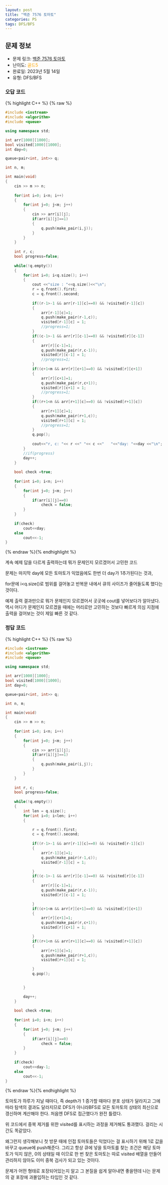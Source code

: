 ```yaml
---
layout: post
title: "백준 7576 토마토"
categories: PS
tags: DFS/BFS
---
```


## 문제 정보
- 문제 링크: [백준 7576 토마토](https://www.acmicpc.net/problem/7576)
- 난이도: <span style="color:#FFA500">골드5</span>
- 완료일: 2023년 5월 14일
- 유형: DFS/BFS

### 오답 코드

{% highlight C++ %} {% raw %}
```C++
#include <iostream>
#include <algorithm>
#include <queue>

using namespace std;

int arr[1000][1000];
bool visited[1000][1000];
int day=0;

queue<pair<int, int>> q;

int n, m;

int main(void)
{	
	cin >> m >> n;
	
	for(int i=0; i<n; i++)
	{
		for(int j=0; j<m; j++)
		{
			cin >> arr[i][j];
			if(arr[i][j]==1)
			{
				q.push(make_pair(i,j));
			}
		}
	}
	
	int r, c;
	bool progress=false;
	
	while(!q.empty())
	{
		for(int i=0; i<q.size(); i++)
		{	
			cout <<"size : "<<q.size()<<"\n";
			r = q.front().first;
			c = q.front().second;
			
			if((r-1>-1 && arr[r-1][c]==0) && !visited[r-1][c])
			{
				arr[r-1][c]=1;
				q.push(make_pair(r-1,c));
				visited[r-1][c] = 1;
				//progress=1;
			}
			if((c-1>-1 && arr[r][c-1]==0) && !visited[r][c-1])
			{
				arr[r][c-1]=1;
				q.push(make_pair(r,c-1));	
				visited[r][c-1] = 1;
				//progress=1;
			}
			if((c+1<m && arr[r][c+1]==0) && !visited[r][c+1])
			{
				arr[r][c+1]=1;
				q.push(make_pair(r,c+1));
				visited[r][c+1] = 1;
				//progress=1;
			}
			if((r+1<n && arr[r+1][c]==0) && !visited[r+1][c])
			{
				arr[r+1][c]=1;	
				q.push(make_pair(r+1,c));
				visited[r+1][c] = 1;		
				//progress=1;
			}
			q.pop();
			
			cout<<"r, c: "<< r <<" "<< c <<"   "<<"day: "<<day <<"\n";
		}
		//if(progress)
		day++;
	}
	
	bool check =true;
	
	for(int i=0; i<n; i++)
	{
		for(int j=0; j<m; j++)
		{
			if(arr[i][j]==0)
				check = false;
		}
	}
	
	if(check)
		cout<<day;
	else
		cout<<-1;
}
```
{% endraw %}{% endhighlight %}

계속 예제 답을 다르게 출력하는데 뭐가 문제인지 모르겠어서 고민한 코드

문제는 마지막 day에 모든 토마토가 익었음에도 한번 더 day가 1추가된다는 것과,

for문에 i<q.size()로 범위를 걸어놓고 반복문 내에서 큐의 사이즈가 줄어들도록 했다는 것이다.

예제 출력 결과만으로 뭐가 문제인지 모르겠어서 곳곳에 cout를 넣어보다가 알아냈다. 역시 어디가 문제인지 모르겠을 때에는 머리로만 고민하는 것보다 빠르게 의심 지점에 출력을 걸어보는 것이 제일 빠른 것 같다.

### 정답 코드

{% highlight C++ %} {% raw %}
```C++
#include <iostream>
#include <algorithm>
#include <queue>

using namespace std;

int arr[1000][1000];
bool visited[1000][1000];
int day=0;

queue<pair<int, int>> q;

int n, m;

int main(void)
{	
	cin >> m >> n;
	
	for(int i=0; i<n; i++)
	{
		for(int j=0; j<m; j++)
		{
			cin >> arr[i][j];
			if(arr[i][j]==1)
			{
				q.push(make_pair(i,j));
			}
		}
	}
	
	int r, c;
	bool progress=false;
	
	while(!q.empty())
	{
		int len = q.size();
		for(int i=0; i<len; i++)
		{	

			r = q.front().first;
			c = q.front().second;
			
			if((r-1>-1 && arr[r-1][c]==0) && !visited[r-1][c])
			{
				arr[r-1][c]=1;
				q.push(make_pair(r-1,c));
				visited[r-1][c] = 1;

			}
			if((c-1>-1 && arr[r][c-1]==0) && !visited[r][c-1])
			{
				arr[r][c-1]=1;
				q.push(make_pair(r,c-1));	
				visited[r][c-1] = 1;

			}
			if((c+1<m && arr[r][c+1]==0) && !visited[r][c+1])
			{
				arr[r][c+1]=1;
				q.push(make_pair(r,c+1));
				visited[r][c+1] = 1;

			}
			if((r+1<n && arr[r+1][c]==0) && !visited[r+1][c])
			{
				arr[r+1][c]=1;	
				q.push(make_pair(r+1,c));
				visited[r+1][c] = 1;		

			}
			q.pop();
			

		}

		day++;
	}
	
	bool check =true;
	
	for(int i=0; i<n; i++)
	{
		for(int j=0; j<m; j++)
		{
			if(arr[i][j]==0)
				check = false;
		}
	}
	
	if(check)
		cout<<day-1;
	else
		cout<<-1;
}
```
{% endraw %}{% endhighlight %}

토마토가 하루가 지날 때마다, 즉 depth가 1 증가할 때마다 분포 상태가 달라지고 그에 따라 탐색의 결과도 달라지므로 DFS가 아니라BFS로 모든 토마토의 상태의 최신으로 갱신하며 계산해야 한다. 처음엔 DFS로 접근했다가 완전 틀렸다. 

위 코드에서 중복 제거를 위한 visited를 표시하는 과정을 제거해도 통과했다. 걸리는 시간도 똑같았다.

왜그런지 생각해보니 첫 방문 때에 인접 토마토들은 익었다는 걸 표시하기 위해 1로 값을 바꾸고 queue에 push해준다. 그리고 항상 큐에 넣을 토마토를 찾는 조건은 해당 토마토가 익지 않은, 0의 상태일 때 이므로 한 번 찾은 토마토는 따로 visited 배열을 만들어 관리하지 않아도 이미 중복 검사가 되고 있는 것이다. 

문제가 어떤 형태로 포장되어있는지 알고 그 본질을 쉽게 알아내면 좋을텐데 나는 문제의 겉 포장에 과몰입하는 타입인 것 같다.
